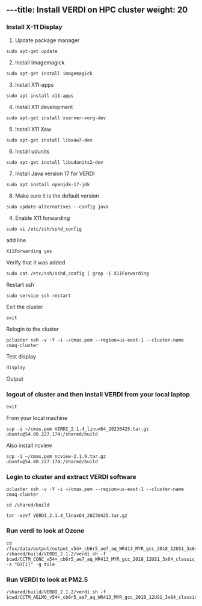 ---title: Install VERDI on HPC cluster
weight: 20
--- 

###  Install X-11 Display

1. Update package manager

`sudo apt-get update`

2. Install Imagemagick

`sudo apt-get install imagemagick`

3. Install X11-apps

`sudo apt install x11-apps`

4. Install X11 development

`sudo apt-get install xserver-xorg-dev`

5. Install X11 Xaw

`sudo apt-get install libxaw7-dev`

6. Install udunits

`sudo apt-get install libudunits2-dev`

7. Install Java version 17 for VERDI

`sudo apt install openjdk-17-jdk`

8. Make sure it is the default version

`sudo update-alternatives --config java`

4. Enable X11 forwarding

```
sudo vi /etc/ssh/sshd_config
```

add line

```
X11Forwarding yes
```

Verify that it was added

```
sudo cat /etc/ssh/sshd_config | grep -i X11Forwarding
```

Restart ssh

```
sudo service ssh restart
```

Exit the cluster

`exit`

Relogin to the cluster

`pcluster ssh -v -Y -i ~/cmas.pem --region=us-east-1 --cluster-name cmaq-cluster`

Test display

`display`

Output

### logout of cluster and then install VERDI from your local laptop

`exit`

From your local machine 

`scp -i ~/cmas.pem VERDI_2.1.4_linux64_20230425.tar.gz ubuntu@54.80.227.174:/shared/build`


Also install ncview

`scp -i ~/cmas.pem ncview-2.1.9.tar.gz ubuntu@54.80.227.174:/shared/build`


### Login to cluster and extract VERDI software

`pcluster ssh -v -Y -i ~/cmas.pem --region=us-east-1 --cluster-name cmaq-cluster`

`cd /shared/build`

`tar -xzvf VERDI_2.1.4_linux64_20230425.tar.gz`


### Run verdi to look at Ozone

```
cd /fsx/data/output/output_v54+_cb6r5_ae7_aq_WR413_MYR_gcc_2018_12US1_3x64_classic/
/shared/build/VERDI_2.1.2/verdi.sh -f $cwd/CCTM_CONC_v54+_cb6r5_ae7_aq_WR413_MYR_gcc_2018_12US1_3x64_classic_20171222.nc -s "O3[1]" -g tile
```

### Run VERDI to look at PM2.5

```
/shared/build/VERDI_2.1.2/verdi.sh -f $cwd/CCTM_AELMO_v54+_cb6r5_ae7_aq_WR413_MYR_gcc_2018_12US1_3x64_classic_20171222.nc
```



